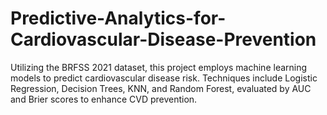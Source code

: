 # Predictive-Analytics-for-Cardiovascular-Disease-Prevention
Utilizing the BRFSS 2021 dataset, this project employs machine learning models to predict cardiovascular disease risk. Techniques include Logistic Regression, Decision Trees, KNN, and Random Forest, evaluated by AUC and Brier scores to enhance CVD prevention.
